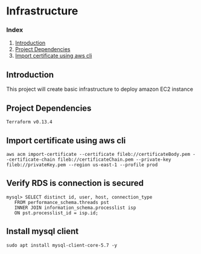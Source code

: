 # Infrastructure

### Index 

  1) [Introduction](#Introduction)
  2) [Project Dependencies](#Project-Dependencies)
  3) [Import certificate using  aws cli](#Import-certificate-using-aws-cl)
 
 

## Introduction 
This project will create basic infrastructure to deploy amazon EC2 instance 


## Project Dependencies

    Terraform v0.13.4

## Import certificate using aws cli 

    aws acm import-certificate --certificate fileb://certificateBody.pem --certificate-chain fileb://certificateChain.pem --private-key fileb://privateKey.pem --region us-east-1 --profile prod


## Verify RDS is connection is secured 
    mysql> SELECT distinct id, user, host, connection_type 
       FROM performance_schema.threads pst 
       INNER JOIN information_schema.processlist isp 
       ON pst.processlist_id = isp.id;     

## Install mysql client
    sudo apt install mysql-client-core-5.7 -y
